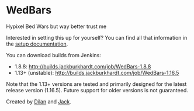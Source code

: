 # WedBars
Hypixel Bed Wars but way better trust me

Interested in setting this up for yourself? You can find all that information in the [setup documentation](docs/SETUP.md).

You can download builds from Jenkins:

- 1.8.8: http://builds.jackburkhardt.com/job/WedBars-1.8.8
- 1.13+ (unstable): http://builds.jackburkhardt.com/job/WedBars-1.16.5

Note that the 1.13+ versions are tested and primarily designed for the latest release version (1.16.5). Future support for older versions is not guaranteed.

Created by [Dilan](https://dilanxd.com) and [Jack](https://jackburkhardt.com).
